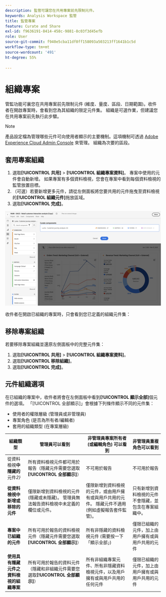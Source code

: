 ```yaml
---
description: 監管可讓您在共用專案前先限制元件。
keywords: Analysis Workspace 監管
title: 監管專案
feature: Curate and Share
exl-id: f9636191-8414-458c-9881-8c03f3d45efb
role: User
source-git-commit: f940e5cba11df0ff158093a503213ff1641b1c5d
workflow-type: tm+mt
source-wordcount: '491'
ht-degree: 55%

---
```


# 組織專案

管監功能可襄您在共用專案前先限制元件 (維度、量度、區段、日期範圍)。收件者在開啟專案時，會看到您為其組織的限定元件集。 組織是可選作業，但建議您在共用專案前先執行此步驟。

>[!NOTE]
> 產品設定檔為管理哪些元件可向使用者顯示的主要機制。這項機制可透過 [Adobe Experience Cloud Admin Console](https://experienceleague.adobe.com/en/docs/core-services/interface/administration/admin-tool-experience-cloud) 來管理。 組織為次要的區段。

## 套用專案組織

1. 選取&#x200B;**[!UICONTROL 共用]** > **[!UICONTROL 組織專案資料]**。
專案中使用的元件會自動新增。
如果專案有多個資料檢視，您會在專案中看到每個資料檢視的監管放置目標。
1. （可選）若要新增更多元件，請從左側面板將您要共用的元件拖曳至資料檢視的&#x200B;**[!UICONTROL 組織元件]**&#x200B;拖放區域。
1. 選取&#x200B;**[!UICONTROL 完成]**。

<!--
Curation can also be applied from the [!UICONTROL Share] menu by selecting **[!UICONTROL Curate and Share]**. This option automatically curates the project to the components in use in the project. You can add additional components following the steps above.
-->

![Curate Components 視窗會顯示專案正在使用的元件。](assets/curation-field.png)

收件者在開啟已組織的專案時，只會看到您已定義的組織元件集：


## 移除專案組織

若要移除專案組織並還原左側面板中的完整元件集：

1. 選取&#x200B;**[!UICONTROL 共用]** > **[!UICONTROL 組織專案資料]**。
1. 選取&#x200B;**[!UICONTROL 移除組織]**。
1. 選取&#x200B;**[!UICONTROL 完成]**。

## 元件組織選項

在已組織的專案中，收件者將會在左側面板中看到&#x200B;**[!UICONTROL 顯示全部]**&#x200B;個元件的選項。 「[!UICONTROL 全部顯示]」會根據下列條件顯示不同的元件集：

* 使用者的權限層級 (管理員或非管理員)
* 專案角色 (是否為所有者/編輯者)
* 套用的組織類型 (在專案層級)

| 組織類型 | 管理員可以看到 | 非管理員專案所有者 (或編輯角色) 可以看到 | 非管理員重複角色可以看到 |
| --- | --- | --- | --- |
| 從資料檢視&#x200B;**中隱藏的**&#x200B;元件&#x200B;*2&rbrace;* | 所有資料檢視元件都可用於報告（隱藏元件需要您選取&#x200B;**[!UICONTROL 全部顯示]**） | 不可用於報告 | 不可用於報告 |
| **從資料檢視中新增或移除的元件** | 僅限新增到資料檢視的元件 (隱藏或未隱藏)。 管理員無法報告資料檢視中未定義的欄位或元件。 | 僅限新增到資料檢視的元件，或由用戶擁有或與用戶共用的元件。 隱藏元件不適用 (例如虛擬報告套件監管)。 | 只有新增到資料檢視的元件不會隱藏，並包含在專案組織中。 |
| **專案中已組織的元件** | 所有可用於報告的資料檢視元件（隱藏元件需要您選取&#x200B;**[!UICONTROL 全部顯示]**） | 所有非隱藏的資料檢視元件 (需要按一下「顯示全部」) | 僅限已組織的元件，加上由用戶擁有或與用戶共用的元件 |
| **使用具有隱藏元件之資料檢視的組織專案** | 所有可用於報告的資料元件（隱藏和非組織元件需要您選取&#x200B;**[!UICONTROL 全部顯示]**） | 所有非組織專案元件、所有非隱藏資料檢視元件，以及用戶擁有或與用戶共用的任何元件 | 僅限已組織的元件，加上由用戶擁有或與用戶共用的元件 |

